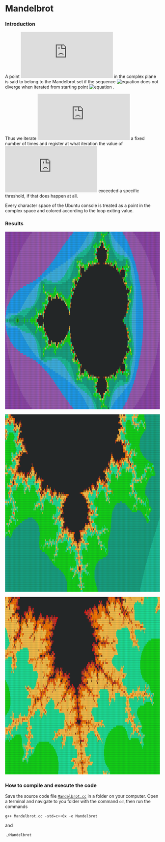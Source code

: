 # Mandelbrot

### Introduction

A point ![equation](http://latex.codecogs.com/gif.latex?c) in the complex plane is said to belong to the Mandelbrot set if the sequence ![equation](http://latex.codecogs.com/gif.latex?z_{n+1}%3Dz_n^2+c) does not diverge when iterated from starting point ![equation](http://latex.codecogs.com/gif.latex?z_0%3D[0,0]) .

Thus we iterate ![equation](http://latex.codecogs.com/gif.latex?z_n) a fixed number of times and register at what iteration the value of ![equation](http://latex.codecogs.com/gif.latex?z_n) exceeded a specific threshold, if that does happen at all. 

Every character space of the Ubuntu console is treated as a point in the complex space and colored according to the loop exiting value.

### Results

<p align="center">
  <img width="1024" height="576" src="https://github.com/dario-marvin/Mandelbrot/blob/master/Mandelbrot1.png">
</p>
<p align="center">
  <img width="1024" height="576" src="https://github.com/dario-marvin/Mandelbrot/blob/master/Mandelbrot2.png">
</p>
<p align="center">
  <img width="1024" height="576" src="https://github.com/dario-marvin/Mandelbrot/blob/master/Mandelbrot3.png">
</p>

### How to compile and execute the code
Save the source code file [`Mandelbrot.cc`](https://github.com/dario-marvin/Mandelbrot/blob/master/Mandelbrot.cc) in a folder on your computer. Open a terminal and navigate to you folder with the command `cd`, then run the commands
```
g++ Mandelbrot.cc -std=c++0x -o Mandelbrot
```
and
```
./Mandelbrot
```
